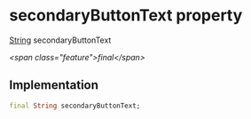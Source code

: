 


# secondaryButtonText property







[String](https:api.flutter.dev/flutter/dart-core/String-class.html) secondaryButtonText
  
_\<span class="feature"\>final\</span\>_






## Implementation

```dart
final String secondaryButtonText;
```







